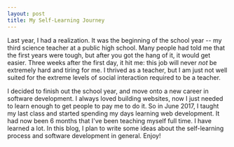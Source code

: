 ```yaml
---
layout: post
title: My Self-Learning Journey
---
```

Last year, I had a realization.  It was the beginning of the school year -- my third science teacher at a public high school.  Many people had told me that the first years were tough, but after you got the hang of it, it would get easier.  Three weeks after the first day, it hit me: this job will never *not* be extremely hard and tiring for me.  I thrived as a teacher, but I am just not well suited for the extreme levels of social interaction required to be a teacher.  

I decided to finish out the school year, and move onto a new career in software development.  I always loved building websites, now I just needed to learn enough to get people to pay me to do it. So in June 2017, I taught my last class and started spending my days learning web development.  It had now been 6 months that I've been teaching myself full time. I have learned a lot.  In this blog, I plan to write some ideas about the self-learning process and software development in general.  Enjoy!
